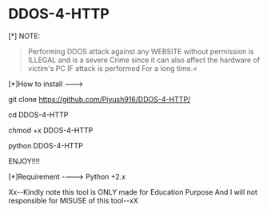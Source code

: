 # DDOS-4-HTTP

[*] NOTE:
 
 > Performing DDOS attack against any WEBSITE without permission is ILLEGAL and is a severe Crime since it can also affect the hardware of victim's PC IF attack is performed For a long time.<

[*]How to install --->

git clone https://github.com/Piyush916/DDOS-4-HTTP/

cd DDOS-4-HTTP

chmod +x DDOS-4-HTTP

python DDOS-4-HTTP

ENJOY!!!!

[*]Requirement ----> Python +2.x 


Xx--Kindly note this tool is ONLY made for Education Purpose And I will not responsible for MISUSE of this tool--xX

